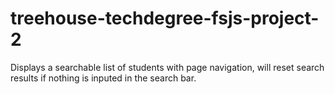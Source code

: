 # treehouse-techdegree-fsjs-project-2

Displays a searchable list of students with page navigation, will reset search results if nothing is inputed in the search bar.